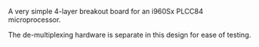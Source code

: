 A very simple 4-layer breakout board for an i960Sx PLCC84 microprocessor.

The de-multiplexing hardware is separate in this design for ease of testing.

